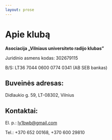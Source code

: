 ```yaml
---
layout: prose
---
```


# Apie klubą

**Asociacija „Vilniaus universiteto radijo klubas”**

Juridinio asmens kodas: 302679115

B/S: LT36 7044 0600 0774 0341 (AB SEB bankas)

## Buveinės adresas:

Didlaukio g. 59, LT-08302, Vilnius

## Kontaktai:

El. p.: ly1bwb@gmail.com

Tel.: +370 652 00168, +370 600 29810
